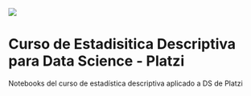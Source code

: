 ![](https://static.platzi.com/media/achievements/badge_curso_de_matematicas_para_data_science_estadistica_descriptiva-75c4a7ea-a159-.png)
# Curso de Estadisitica Descriptiva para Data Science - Platzi
Notebooks del curso de estadística descriptiva aplicado a DS de Platzi
